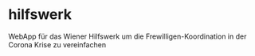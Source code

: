 # hilfswerk
WebApp für das Wiener Hilfswerk um die Frewilligen-Koordination in der Corona Krise zu vereinfachen
